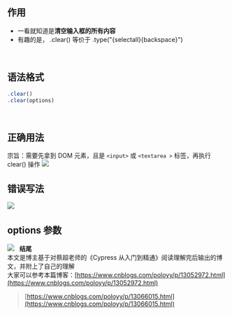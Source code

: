 
## 作用
- 一看就知道是**清空输入框的所有内容**
- 有趣的是， .clear() 等价于 .type("{selectall}{backspace}")

 

## 语法格式
```javascript
.clear()
.clear(options)
```
 

## 正确用法
宗旨：需要先拿到 DOM 元素，且是 `<input>` 或 `<textarea >` 标签，再执行 clear() 操作
![](https://img2020.cnblogs.com/blog/1896874/202006/1896874-20200610150722349-13277444.png)
 

## 错误写法
![](https://img2020.cnblogs.com/blog/1896874/202006/1896874-20200610150733052-1245293381.png)
 

## options 参数
![](https://img2020.cnblogs.com/blog/1896874/202006/1896874-20200610151655245-869690156.png)
 
**结尾**   
本文是博主基于对蔡超老师的《Cypress 从入门到精通》阅读理解完后输出的博文，并附上了自己的理解  
大家可以参考本篇博客：[https://www.cnblogs.com/poloyy/p/13052972.html](https://www.cnblogs.com/poloyy/p/13052972.html)


> [https://www.cnblogs.com/poloyy/p/13066015.html](https://www.cnblogs.com/poloyy/p/13066015.html)

